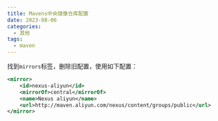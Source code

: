 ```yaml
---
title: Mavens中央镜像仓库配置
date: 2023-08-06
categories:
  - 其他
tags:
  - maven
---
```


找到`mirrors`标签，删除旧配置，使用如下配置：

```xml
<mirror>
    <id>nexus-aliyun</id>
    <mirrorOf>central</mirrorOf>
    <name>Nexus aliyun</name>
    <url>http://maven.aliyun.com/nexus/content/groups/public</url>
</mirror>
```


